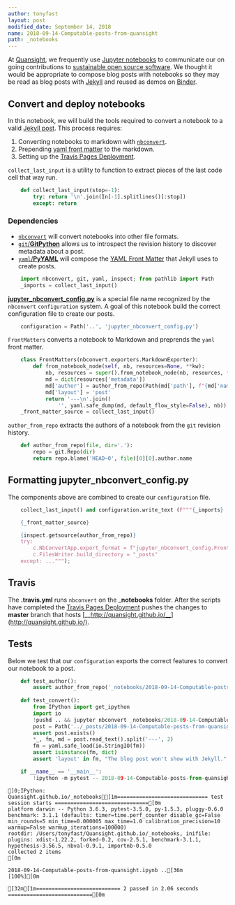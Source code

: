 ```yaml
---
author: tonyfast
layout: post
modified_date: September 14, 2018
name: 2018-09-14-Computable-posts-from-quansight
path: _notebooks
---
```


At [Quansight](https://www.quansight.com/), we frequently use [Jupyter notebooks](jupyter.org) to communicate our on going contributions to [sustainable open source software](https://www.quansight.com/sos-partnership).  We thought it would be appropriate to compose blog posts with notebooks so they may be read as blog posts with [Jekyll](https://jekyllrb.com) and reused as demos on [Binder](https://mybinder.org/).

## Convert and deploy notebooks

In this notebook, we will build the tools required to convert a notebook to a valid [Jekyll post](https://jekyllrb.com/docs/posts/).  This process requires:
    
1. Converting notebooks to markdown with [`nbconvert`](http://nbconvert.readthedocs.io/).
2. Prepending [yaml front matter](https://jekyllrb.com/docs/front-matter/) to the markdown.
3. Setting up the [Travis Pages Deployment](https://docs.travis-ci.com/user/deployment/pages/).

`collect_last_input` is a utility to function to extract pieces of the last code cell that way run.


```python
    def collect_last_input(stop=-1):
        try: return '\n'.join(In[-1].splitlines()[:stop])
        except: return 
```

### Dependencies

* [`nbconvert`](http://nbconvert.readthedocs.io/) will convert notebooks into other file formats.
* [`git`/__GitPython__](https://gitpython.readthedocs.io/en/stable/) allows us to introspect the revision history to discover metadata about a post.
* [`yaml`/__PyYAML__](https://pyyaml.org/) will compose the [YAML Front Matter](https://jekyllrb.com/docs/front-matter/) that Jekyll uses to create posts.


```python
    import nbconvert, git, yaml, inspect; from pathlib import Path
    _imports = collect_last_input()
```

[__jupyter_nbconvert_config.py__](https://nbconvert.readthedocs.io/en/latest/config_options.html) is a special file name recognized by the `nbconvert` `configuration` system.  A goal of this notebook build the correct configuration file to create our posts.


```python
    configuration = Path('..', 'jupyter_nbconvert_config.py')
```

`FrontMatters` converts a notebook to Markdown and preprends the `yaml` front matter.


```python
    class FrontMatters(nbconvert.exporters.MarkdownExporter):
        def from_notebook_node(self, nb, resources=None, **kw):
            nb, resources = super().from_notebook_node(nb, resources, **kw)
            md = dict(resources['metadata'])
            md['author'] = author_from_repo(Path(md['path'], f"{md['name']}.ipynb"))
            md['layout'] = 'post'
            return '---\n'.join((
                '', yaml.safe_dump(md, default_flow_style=False), nb)), resources
    _front_matter_source = collect_last_input()
```

`author_from_repo` extracts the authors of a notebook from the `git` revision history.


```python
    def author_from_repo(file, dir='.'):
        repo = git.Repo(dir)
        return repo.blame('HEAD~0', file)[0][0].author.name
```

## Formatting __jupyter_nbconvert_config.py__

The components above are combined to create our `configuration` file.


```python
    collect_last_input() and configuration.write_text (F"""{_imports}

    {_front_matter_source}

    {inspect.getsource(author_from_repo)}
    try:
        c.NbConvertApp.export_format = f"jupyter_nbconvert_config.FrontMatters"
        c.FilesWriter.build_directory = "_posts"
    except: ...""");
```

## Travis

The __.travis.yml__ runs `nbconvert` on the ___notebooks__ folder.  After the scripts have completed the [Travis Pages Deployment](https://docs.travis-ci.com/user/deployment/pages/) pushes the changes to __master__ branch that hosts [__http://quansight.github.io/__](http://quansight.github.io/).

## Tests

Below we test that our `configuration` exports the correct features to convert our notebook to a post.


```python
    def test_author():
        assert author_from_repo('_notebooks/2018-09-14-Computable-posts-from-quansight.ipynb', dir='..') in ('Tony Fast', 'tonyfast')
        
    def test_convert():
        from IPython import get_ipython
        import io
        !pushd .. && jupyter nbconvert _notebooks/2018-09-14-Computable-posts-from-quansight.ipynb
        post = Path('../_posts/2018-09-14-Computable-posts-from-quansight.md')
        assert post.exists()
        *_, fm, md = post.read_text().split('---', 2)
        fm = yaml.safe_load(io.StringIO(fm))
        assert isinstance(fm, dict)
        assert 'layout' in fm, "The blog post won't show with Jekyll."

    if __name__ == '__main__':
        !ipython -m pytest -- 2018-09-14-Computable-posts-from-quansight.ipynb
```

    ]0;IPython: Quansight.github.io/_notebooks[1m============================= test session starts ==============================[0m
    platform darwin -- Python 3.6.3, pytest-3.5.0, py-1.5.3, pluggy-0.6.0
    benchmark: 3.1.1 (defaults: timer=time.perf_counter disable_gc=False min_rounds=5 min_time=0.000005 max_time=1.0 calibration_precision=10 warmup=False warmup_iterations=100000)
    rootdir: /Users/tonyfast/Quansight.github.io/_notebooks, inifile:
    plugins: xdist-1.22.2, forked-0.2, cov-2.5.1, benchmark-3.1.1, hypothesis-3.56.5, nbval-0.9.1, importnb-0.5.0
    collected 2 items                                                              [0m
    
    2018-09-14-Computable-posts-from-quansight.ipynb ..[36m                      [100%][0m
    
    [32m[1m=========================== 2 passed in 2.06 seconds ===========================[0m



```python

```


```python

```
